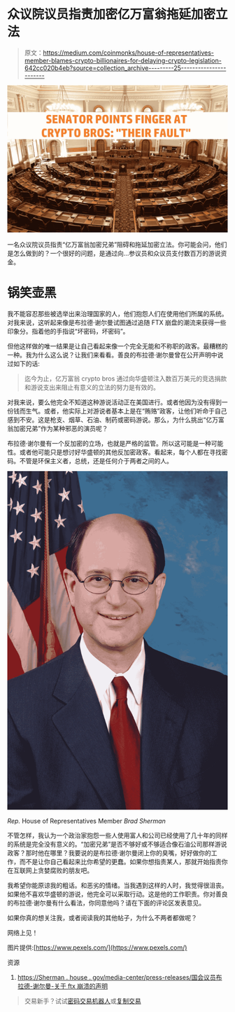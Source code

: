# 众议院议员指责加密亿万富翁拖延加密立法

> 原文：<https://medium.com/coinmonks/house-of-representatives-member-blames-crypto-billionaires-for-delaying-crypto-legislation-642cc020b4eb?source=collection_archive---------25----------------------->

![](img/38cf5fc25eb9df41ac4256afe8b00071.png)

一名众议院议员指责“亿万富翁加密兄弟”阻碍和拖延加密立法。你可能会问，他们是怎么做到的？一个很好的问题，是通过向…参议员和众议员支付数百万的游说资金。

# 锅笑壶黑

我不能容忍那些被选举出来治理国家的人，他们抱怨人们在使用他们所属的系统。对我来说，这听起来像是布拉德·谢尔曼试图通过追随 FTX 崩盘的潮流来获得一些印象分。指着他的手指说“坏密码，坏密码”。

但他这样做的唯一结果是让自己看起来像一个完全无能和不称职的政客。最糟糕的一种。我为什么这么说？让我们来看看。善良的布拉德·谢尔曼曾在公开声明中说过如下的话:

> 迄今为止，亿万富翁 crypto bros 通过向华盛顿注入数百万美元的竞选捐款和游说支出来阻止有意义的立法的努力是有效的。

对我来说，要么他完全不知道这种游说活动正在美国进行。或者他因为没有得到一份钱而生气。或者，他实际上对游说者基本上是在“贿赂”政客，让他们听命于自己感到不安。这是枪支、烟草、石油、制药或密码游说。那么，为什么挑出“亿万富翁加密兄弟”作为某种邪恶的演员呢？

布拉德·谢尔曼有一个反加密的立场，也就是严格的监管。所以这可能是一种可能性。或者他可能只是想讨好华盛顿的其他反加密政客。看起来，每个人都在寻找密码。不管是环保主义者，总统，还是任何介于两者之间的人。

![](img/ba56bedb58ea6554974cda31926a9330.png)

*Rep.* House of Representatives Member *Brad Sherman*

不管怎样，我认为一个政治家抱怨一些人使用富人和公司已经使用了几十年的同样的系统是完全没有意义的。“加密兄弟”是否不够好或不够适合像石油公司那样游说政客？那时他在哪里？我要说的是布拉德·谢尔曼闭上你的臭嘴，好好做你的工作，而不是让你自己看起来比你希望的更蠢。如果你想指责某人，那就开始指责你在互联网上贪婪腐败的朋友吧。

我希望你能原谅我的粗话。和恶劣的情绪。当我遇到这样的人时，我觉得很沮丧。如果他不喜欢华盛顿的游说，他完全可以采取行动。这是他的工作职责。你对善良的布拉德·谢尔曼有什么看法，你同意他吗？请在下面的评论区发表意见。

如果你真的想关注我，或者阅读我的其他帖子，为什么不两者都做呢？

网络上见！

图片提供:[https://www.pexels.com/](https://www.pexels.com/)

资源

1.  [https://Sherman . house . gov/media-center/press-releases/国会议员布拉德-谢尔曼-关于 ftx 崩溃的声明](https://sherman.house.gov/media-center/press-releases/congressman-brad-sherman-statement-on-collapse-of-ftx)

> 交易新手？试试[密码交易机器人](/coinmonks/crypto-trading-bot-c2ffce8acb2a)或[复制交易](/coinmonks/top-10-crypto-copy-trading-platforms-for-beginners-d0c37c7d698c)